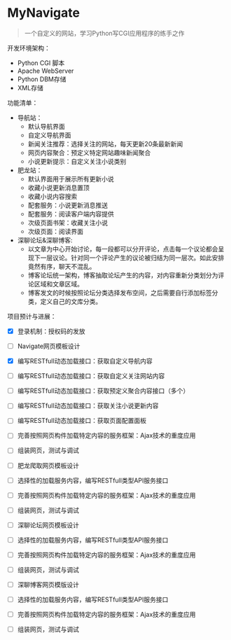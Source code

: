 # MyNavigate

> 一个自定义的网站，学习Python写CGI应用程序的练手之作

开发环境架构：

* Python CGI 脚本
* Apache WebServer
* Python DBM存储
* XML存储



功能清单：

* 导航站：
  * 默认导航界面
  * 自定义导航界面
  * 新闻关注推荐：选择关注的网站，每天更新20条最新新闻
  * 网页内容聚合：预定义特定网站趣味新闻聚合
  * 小说更新提示：自定义关注小说类别
* 肥龙站：
  * 默认界面用于展示所有更新小说
  * 收藏小说更新消息置顶
  * 收藏小说内容搜索
  * 配套服务：小说更新消息推送
  * 配套服务：阅读客户端内容提供
  * 次级页面书架：收藏关注小说
  * 次级页面：阅读界面
* 深聊论坛&深聊博客:
  * 以文章为中心开始讨论，每一段都可以分开评论，点击每一个议论都会呈现下一层议论。针对同一个评论产生的议论被归结为同一层次。如此安排竟然有序，聊天不混乱。
  * 博客论坛统一架构，博客抽取论坛产生的内容，对内容重新分类划分为评论区域和文章区域。
  * 博客发文的时候按照论坛分类选择发布空间，之后需要自行添加标签分类，定义自己的文库分类。

 
项目预计与进展：

- [x] 登录机制：授权码的发放
- [ ] Navigate网页模板设计
- [x] 编写RESTfull动态加载接口：获取自定义导航内容
- [ ] 编写RESTfull动态加载接口：获取自定义关注网站内容
- [ ] 编写RESTfull动态加载接口：获取预定义聚合内容接口（多个）
- [ ] 编写RESTfull动态加载接口：获取关注小说更新内容
- [ ] 编写RESTfull动态加载接口：获取页面配置面板
- [ ] 完善按照网页构件加载特定内容的服务框架：Ajax技术的重度应用
- [ ] 组装网页，测试与调试
- [ ] 肥龙爬取网页模板设计
- [ ] 选择性的加载服务内容，编写RESTfull类型API服务接口
- [ ] 完善按照网页构件加载特定内容的服务框架：Ajax技术的重度应用
- [ ] 组装网页，测试与调试
- [ ] 深聊论坛网页模板设计
- [ ] 选择性的加载服务内容，编写RESTfull类型API服务接口
- [ ] 完善按照网页构件加载特定内容的服务框架：Ajax技术的重度应用
- [ ] 组装网页，测试与调试
- [ ] 深聊博客网页模版设计
- [ ] 选择性的加载服务内容，编写RESTfull类型API服务接口
- [ ] 完善按照网页构件加载特定内容的服务框架：Ajax技术的重度应用
- [ ] 组装网页，测试与调试


